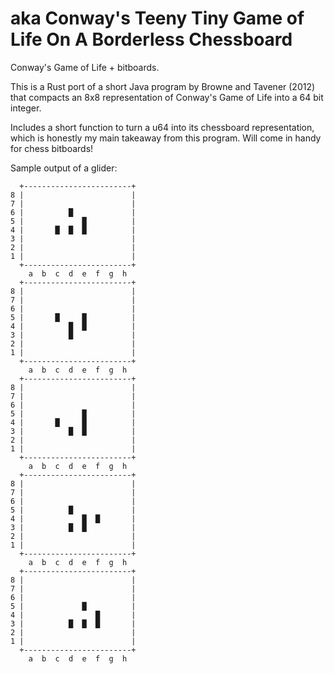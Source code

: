 # aka Conway's Teeny Tiny Game of Life On A Borderless Chessboard
Conway's Game of Life + bitboards.

This is a Rust port of a short Java program by Browne and Tavener (2012) that compacts an 8x8 representation of Conway's Game of Life into a 64 bit integer.

Includes a short function to turn a u64 into its chessboard representation, which is honestly my main takeaway from this program. Will come in handy for chess bitboards! 

Sample output of a glider:
```
  +------------------------+
8 |                        |
7 |                        |
6 |          █             |
5 |             █          |
4 |       █  █  █          |
3 |                        |
2 |                        |
1 |                        |
  +------------------------+
    a  b  c  d  e  f  g  h
  +------------------------+
8 |                        |
7 |                        |
6 |                        |
5 |       █     █          |
4 |          █  █          |
3 |          █             |
2 |                        |
1 |                        |
  +------------------------+
    a  b  c  d  e  f  g  h
  +------------------------+
8 |                        |
7 |                        |
6 |                        |
5 |             █          |
4 |       █     █          |
3 |          █  █          |
2 |                        |
1 |                        |
  +------------------------+
    a  b  c  d  e  f  g  h
  +------------------------+
8 |                        |
7 |                        |
6 |                        |
5 |          █             |
4 |             █  █       |
3 |          █  █          |
2 |                        |
1 |                        |
  +------------------------+
    a  b  c  d  e  f  g  h
  +------------------------+
8 |                        |
7 |                        |
6 |                        |
5 |             █          |
4 |                █       |
3 |          █  █  █       |
2 |                        |
1 |                        |
  +------------------------+
    a  b  c  d  e  f  g  h

```
